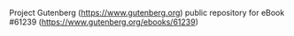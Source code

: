 Project Gutenberg (https://www.gutenberg.org) public repository for eBook #61239 (https://www.gutenberg.org/ebooks/61239)
